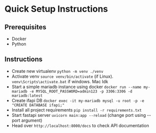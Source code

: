 # Quick Setup Instructions
## Prerequisites
-	Docker 
-	Python
## Instructions
- Create new virtualenv `python -m venv ./venv`
- Activate venv `source venv/bin/activate` (if Linux). `venv\Scripts\activate.bat` if windows. Mac Idk
- Start a simple mariadb instance using docker `docker run --name my-mariadb -e MYSQL_ROOT_PASSWORD=admin123 -p 3306:3306 -d mariadb:latest
`
- Create ifapi DB `docker exec -it my-mariadb mysql -u root -p -e "CREATE DATABASE ifapi;"
`
- Install all project requirements `pip install -r requirements.txt`
- Start fastapi server `uvicorn main:app --reload` (change port using --port argument)
- Head over `http://localhost:8000/docs` to check API documentation 